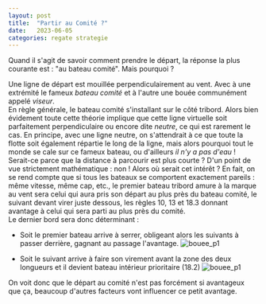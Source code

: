 ```yaml
---
layout: post
title:  "Partir au Comité ?"
date:   2023-06-05 
categories: regate strategie
---
```


Quand il s'agit de savoir comment prendre le départ, la réponse la plus courante  est : "au bateau comité". Mais pourquoi ?   

Une ligne de départ est mouillée perpendiculairement au vent. Avec à une extrémité le fameux _bateau comité_ et à l'autre une bouée communément appelé _viseur_.   
En règle générale, le bateau comité s'installant sur le côté tribord. Alors bien évidement toute cette théorie implique que cette ligne virtuelle soit parfaitement perpendiculaire ou encore dite _neutre_, ce qui est rarement le cas. 
En principe, avec une ligne neutre, on s'attendrait à ce que toute la flotte soit également répartie le long de la ligne, mais alors pourquoi tout le monde se cale sur ce fameux bateau, ou d'ailleurs _il n'y a pas d'eau_ !   
Serait-ce parce que la distance à parcourir est plus courte ? D'un point de vue strictement mathématique : non ! Alors où serait cet intérêt ? En fait, on se rend compte que si tous les bateaux se comportent exactement pareils : même vitesse, même cap, etc., le premier bateau tribord amure à la marque au vent sera celui qui aura pris son départ au plus près du bateau comité, le suivant devant virer juste dessous, les règles 10, 13 et 18.3 donnant avantage à celui qui sera parti au plus près du comité.    
Le dernier bord sera donc déterminant : 

* Soit le premier bateau arrive à serrer, obligeant alors les suivants à passer derrière, gagnant au passage l'avantage.
![bouee_p1](/images/posts/comittee/comit_p1.gif)

* Soit le suivant arrive à faire son virement avant la zone des deux longueurs et il devient bateau intérieur prioritaire (18.2)
![bouee_p1](/images/posts/comittee/comit_p2.gif)

On voit donc que le départ au comité n'est pas forcément si avantageux que ça, beaucoup d'autres facteurs vont influencer ce petit avantage.

